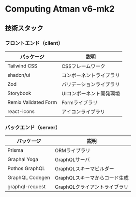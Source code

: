 # Computing Atman v6-mk2

## 技術スタック

### フロントエンド（client）

| パッケージ           | 説明                     |
| -------------------- | ------------------------ |
| Tailwind CSS         | CSSフレームワーク        |
| shadcn/ui            | コンポーネントライブラリ |
| Zod                  | バリデーションライブラリ |
| Storybook            | UIコンポーネント開発環境 |
| Remix Validated Form | Formライブラリ           |
| react-icons          | アイコンライブラリ       |

### バックエンド（server）

| パッケージ      | 説明                          |
| --------------- | ----------------------------- |
| Prisma          | ORMライブラリ                 |
| Graphal Yoga    | GraphQLサーバ                 |
| Pothos GraphQL  | GraphQLスキーマビルダー       |
| GraphQL Codegen | GraphQLスキーマからコード生成 |
| graphql-request | GraphQLクライアントライブラリ |

<!-- # Welcome to Remix

- 📖 [Remix docs](https://remix.run/docs)

## Development

Run the dev server:

```shellscript
npm run dev
```

## Deployment

First, build your app for production:

```sh
npm run build
```

Then run the app in production mode:

```sh
npm start
```

Now you'll need to pick a host to deploy it to.

### DIY

If you're familiar with deploying Node applications, the built-in Remix app server is production-ready.

Make sure to deploy the output of `npm run build`

- `build/server`
- `build/client`

## Styling

This template comes with [Tailwind CSS](https://tailwindcss.com/) already configured for a simple default starting experience. You can use whatever css framework you prefer. See the [Vite docs on css](https://vitejs.dev/guide/features.html#css) for more information. -->

<!-- - 📖 [Remix docs](https://remix.run/docs)

## Development

Run the dev server:

```shellscript
npm run dev
```

## Deployment

First, build your app for production:

```sh
npm run build
```

Then run the app in production mode:

```sh
npm start
```

Now you'll need to pick a host to deploy it to.

### DIY

If you're familiar with deploying Node applications, the built-in Remix app server is production-ready.

Make sure to deploy the output of `npm run build`

- `build/server`
- `build/client`

## Styling

This template comes with [Tailwind CSS](https://tailwindcss.com/) already configured for a simple default starting experience. You can use whatever css framework you prefer. See the [Vite docs on css](https://vitejs.dev/guide/features.html#css) for more information. -->
